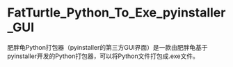 # FatTurtle_Python_To_Exe_pyinstaller_GUI
肥胖龟Python打包器（pyinstaller的第三方GUI界面）是一款由肥胖龟基于pyinstaller开发的Python打包器，可以将Python文件打包成.exe文件。
